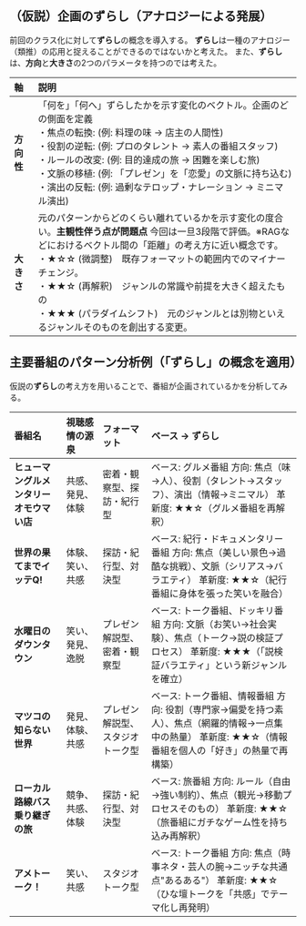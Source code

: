 ## **（仮説）企画のずらし（アナロジーによる発展）**

前回のクラス化に対して**ずらし**の概念を導入する。
**ずらし**は一種のアナロジー（類推）の応用と捉えることができるのではないかと考えた。
また、**ずらし**は、**方向**と**大きさ**の2つのパラメータを持つのでは考えた。

| 軸 | 説明 |
| :---- | :---- |
| **方向性** | 「何を」「何へ」ずらしたかを示す変化のベクトル。企画のどの側面を定義</br>・焦点の転換: (例: 料理の味 → 店主の人間性) </br>・役割の逆転: (例: プロのタレント → 素人の番組スタッフ)</br>・ルールの改変: (例: 目的達成の旅 → 困難を楽しむ旅)</br>・文脈の移植: (例: 「プレゼン」を「恋愛」の文脈に持ち込む)</br>・演出の反転: (例: 過剰なテロップ・ナレーション → ミニマル演出) |
| **大きさ** | 元のパターンからどのくらい離れているかを示す変化の度合い。**主観性伴う点が問題点** 今回は一旦3段階で評価。※RAGなどにおけるベクトル間の「距離」の考え方に近い概念です。</br>・★☆☆ (微調整)　既存フォーマットの範囲内でのマイナーチェンジ。</br>・★★☆ (再解釈)　ジャンルの常識や前提を大きく超えたもの</br>・★★★ (パラダイムシフト)　元のジャンルとは別物といえるジャンルそのものを創出する変更。 |

## **主要番組のパターン分析例（「ずらし」の概念を適用）**

仮説の**ずらし**の考え方を用いることで、番組が企画されているかを分析してみる。

| 番組名 | 視聴感情の源泉 | フォーマット | ベース → ずらし |
| :---- | :---- | :---- | :---- |
| **ヒューマングルメンタリー オモウマい店** | 共感、発見、体験 | 密着・観察型、探訪・紀行型 | ベース: グルメ番組 方向: 焦点（味→人）、役割（タレント→スタッフ）、演出（情報→ミニマル） 革新度: ★★☆（グルメ番組を再解釈） |
| **世界の果てまでイッテQ\!** | 体験、笑い、共感 | 探訪・紀行型、対決型 | ベース: 紀行・ドキュメンタリー番組 方向: 焦点（美しい景色→過酷な挑戦）、文脈（シリアス→バラエティ） 革新度: ★★☆（紀行番組に身体を張った笑いを融合） |
| **水曜日のダウンタウン** | 笑い、発見、逸脱 | プレゼン解説型、密着・観察型 | ベース: トーク番組、ドッキリ番組 方向: 文脈（お笑い→社会実験）、焦点（トーク→説の検証プロセス） 革新度: ★★★（「説検証バラエティ」という新ジャンルを確立） |
| **マツコの知らない世界** | 発見、体験、共感 | プレゼン解説型、スタジオトーク型 | ベース: トーク番組、情報番組 方向: 役割（専門家→偏愛を持つ素人）、焦点（網羅的情報→一点集中の熱量） 革新度: ★★☆（情報番組を個人の「好き」の熱量で再構築） |
| **ローカル路線バス乗り継ぎの旅** | 競争、共感、体験 | 探訪・紀行型、対決型 | ベース: 旅番組 方向: ルール（自由→強い制約）、焦点（観光→移動プロセスそのもの） 革新度: ★★☆（旅番組にガチなゲーム性を持ち込み再解釈） |
| **アメトーーク！** | 笑い、共感 | スタジオトーク型 | ベース: トーク番組 方向: 焦点（時事ネタ・芸人の腕→ニッチな共通点"あるある"） 革新度: ★★☆（ひな壇トークを「共感」でテーマ化し再発明） |
